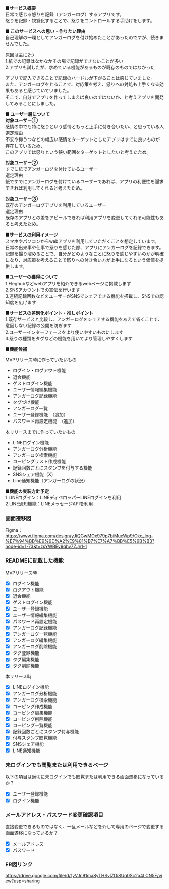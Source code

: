 **■サービス概要**  
日常で感じる怒りを記録（アンガーログ）するアプリです。  
怒りを記録・視覚化することで、怒りをコントロールする手助けをします。

  
**■ このサービスへの思い・作りたい理由**  
自己理解の一環としてアンガーログを付け始めたことがあったのですが、続きませんでした。
  
原因は主に2つ  
1.紙での記録はなかなかその場で記録ができないことが多い  
2.アプリも試したが、求めている機能があるものが既存のものではなかった  
  
アプリで記入できることで記録のハードルが下がることは感じていました。  
また、アンガーログをとることで、対応策を考え、怒りへの対処も上手くなる効果もあると感じていていました。   
そこで、自分でアプリを作ってしまえば良いのではないか、と考えアプリを開発してみることにしました。 

  
**■ ユーザー層について**   
**対象ユーザー①**  
感情の中でも特に怒りという感情ともっと上手に付き合いたい、と思っている人   
選定理由  
不安や抑うつなどの幅広い感情をターゲットとしたアプリはすでに良いものが存在しているため、  
このアプリでは怒りという狭い範囲をターゲットとしたいと考えたため。  
  
**対象ユーザー②**  
すでに紙でアンガーログを付けているユーザー   
選定理由  
紙ですでにアンガーログを付けているユーザーであれば、アプリの利便性を遡求できれば利用してくれると考えたため。  
  
**対象ユーザー③**  
既存のアンガーログアプリを利用しているユーザー  
選定理由   
既存のアプリとの差をアピールできれば利用アプリを変更してくれる可能性もあると考えたため。  
  
  
**■サービスの利用イメージ**  
スマホやパソコンからwebアプリを利用していただくことを想定しています。  
日常の出来事や仕事で怒りを感じた際、アプリにアンガーログを記録できます。   
記録を撮り溜めることで、自分がどのようなことに怒りを感じやすいのかが明確になり、対応策を考えることで怒りへの付き合い方が上手になるという価値を提供します。  
  
  
**■ユーザーの獲得について**  
1.Fleghubなどwebアプリを紹介できるwebページに掲載します  
2.SNSアカウントでの宣伝を行います  
3.連続記録回数などをユーザーがSNSでシェアできる機能を搭載し、SNSでの認知度を広げます  
  
**■サービスの差別化ポイント・推しポイント**  
1.既存サービスと比較し、アンガーログをシェアする機能をあえて省くことで、意図しない記録の公開を防ぎます  
2.ユーザーインターフェースをより使いやすいものにします  
3.怒りの種類をタグなどの機能を用いてより管理しやすくします  
  
**■機能候補**  

MVPリリース時に作っていたいもの
- ログイン・ログアウト機能
- 退会機能
- ゲストログイン機能
- ユーザー情報編集機能
- アンガーログ記録機能
- タグづけ機能
- アンガーログ一覧
- ユーザー登録機能　（追加）
- パスワード再設定機能　（追加）


本リリースまでに作っていたいもの
- LINEログイン機能
- アンガーログ分析機能
- アンガーログ検索機能
- コーピングリスト作成機能
- 記録回数ごとにスタンプを付与する機能
- SNSシェア機能（X）
- Line通知機能（アンガーログの状況）

**■機能の実装方針予定**  
1.LINEログイン：LINEディベロッパーLINEログインを利用  
2.LINE通知機能：LINEメッセージAPIを利用  


### 画面遷移図
Figma：https://www.figma.com/design/yJiQGwMOx979p7biMueWp9/Oko_log-%E7%94%BB%E9%9D%A2%E9%81%B7%E7%A7%BB%E5%9B%B3?node-id=1-73&t=zsYWBEv9qhv7ZJn1-1

### READMEに記載した機能
MVPリリース時
- [x] ログイン機能
- [x] ログアウト機能
- [x] 退会機能
- [x] ゲストログイン機能
- [x] ユーザー登録機能
- [x] ユーザー情報編集機能
- [x] パスワード再設定機能
- [x] アンガーログ記録機能
- [x] アンガーログ一覧機能
- [x] アンガーログ編集機能
- [x] アンガーログ削除機能
- [x] タグ登録機能
- [x] タグ編集機能
- [x] タグ削除機能

本リリース時
- [x] LINEログイン機能
- [x] アンガーログ分析機能
- [x] アンガーログ検索機能
- [x] コーピング作成機能
- [x] コーピング編集機能
- [x] コーピング削除機能
- [x] コーピング一覧機能
- [x] 記録回数ごとにスタンプ付与機能
- [x] 付与スタンプ閲覧機能
- [x] SNSシェア機能
- [x] LINE通知機能

### 未ログインでも閲覧または利用できるページ
以下の項目は適切に未ログインでも閲覧または利用できる画面遷移になっているか？
- [x] ユーザー登録機能
- [x] ログイン機能

### メールアドレス・パスワード変更確認項目
直接変更できるものではなく、一旦メールなどを介して専用のページで変更する画面遷移になっているか？
- [x] メールアドレス
- [x] パスワード

### ER図リンク
https://drive.google.com/file/d/1yVJn91ma8yTHSvlZOiSUq0Sc2a4LCN5F/view?usp=sharing